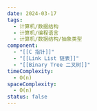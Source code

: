 ```yaml
---
date: 2024-03-17
tags:
  - 计算机/数据结构
  - 计算机/编程语言
  - 计算机/数据结构/抽象类型
component:
  - "[[C 指针]]"
  - "[[Link List 链表]]"
  - "[[Binary Tree 二叉树]]"
timeComplexity:
  - O(n)
spaceComplexity:
  - O(n)
status: false
---
```


